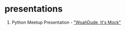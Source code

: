 presentations
=============

1. Python Meetup Presentation - <a href="http://slid.es/rogerlink/deck">"WoahDude, It's Mock"</a>
